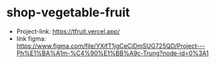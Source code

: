 # shop-vegetable-fruit

* Project-link: https://tfruit.vercel.app/
* link figma: https://www.figma.com/file/YXifT1jgCeCiDmSUG725QD/Project---Ph%E1%BA%A1m-%C4%90%E1%BB%A9c-Trung?node-id=0%3A1
